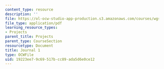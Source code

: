 ```yaml
---
content_type: resource
description: ''
file: https://ol-ocw-studio-app-production.s3.amazonaws.com/courses/wgs-s10-special-topics-in-women-gender-studies-seminar-latina-womens-voices-spring-2010/19223ee79c69517bcc89ada5d6e0ce12_MITWGS_S10S10_journal1.pdf
file_type: application/pdf
learning_resource_types:
- Projects
parent_title: Projects
parent_type: CourseSection
resourcetype: Document
title: Journal 1
type: OCWFile
uid: 19223ee7-9c69-517b-cc89-ada5d6e0ce12
---
```

